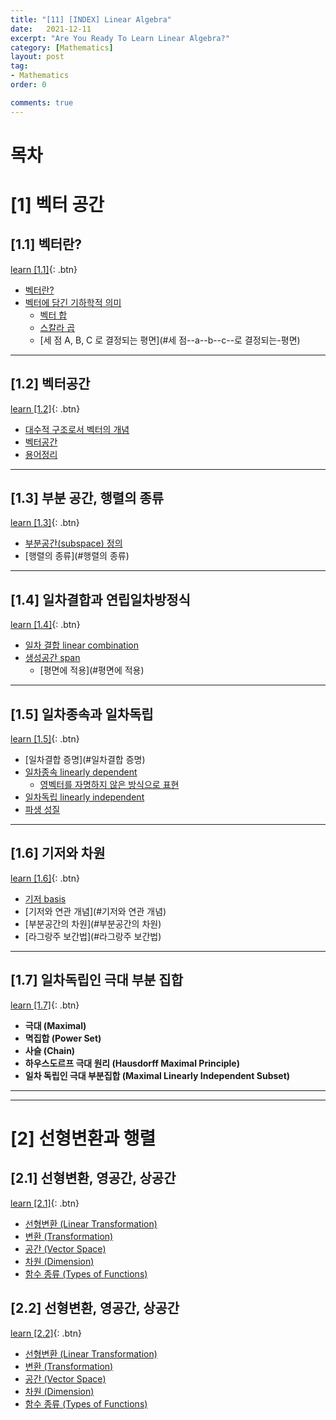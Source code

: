 ```yaml
---
title: "[11] [INDEX] Linear Algebra"
date:   2021-12-11
excerpt: "Are You Ready To Learn Linear Algebra?"
category: [Mathematics]
layout: post
tag:
- Mathematics
order: 0

comments: true
---
```


# 목차

# [1] 벡터 공간 


## [1.1] 벡터란?
[learn [1.1]](https://yerimoh.github.io/LIN11/){: .btn}   
- [벡터란?](#벡터란-)
- [벡터에 담긴 기하학적 의미](#벡터에-담긴-기하학적-의미)
  * [벡터 합](#벡터-합)
  * [스칼라 곱](#스칼라-곱)
  * [세 점 A, B, C 로 결정되는 평면](#세 점--a--b--c--로 결정되는-평면)


----

## [1.2] 벡터공간
[learn [1.2]](https://yerimoh.github.io/LIN12/){: .btn}    
- [대수적 구조로서 벡터의 개념](#대수적-구조로서-벡터의-개념)
- [벡터공간](#벡터공간)
- [용어정리](#용어정리)

-----


## [1.3] 부분 공간, 행렬의 종류
[learn [1.3]](https://yerimoh.github.io/LIN13/){: .btn}   
- [부분공간(subspace) 정의](#부분공간-subspace--정의)
- [행렬의 종류](#행렬의 종류)

----

## [1.4] 일차결합과 연립일차방정식
[learn [1.4]](https://yerimoh.github.io/LIN14/){: .btn}   
- [일차 결합 linear combination](#일차-결합-linear-combination)
- [생성공간 span](#생성공간-span)
  * [평면에 적용](#평면에 적용)

-----

## [1.5] 일차종속과 일차독립
[learn [1.5]](https://yerimoh.github.io/LIN15/){: .btn}   
- [일차결합 증명](#일차결합 증명)
- [일차종속 linearly dependent](#일차종속-linearly-dependent-)
  * [영벡터를 자명하지 않은 방식으로 표현](#영벡터를-자명하지-않은-방식으로-표현)
- [일차독립 linearly independent](#일차독립-linearly-independent)
- [파생 성질](#파생-성질)

-----

## [1.6] 기저와 차원
[learn [1.6]](https://yerimoh.github.io/LIN16/){: .btn}   
- [기저 basis](#기저-basis)
- [기저와 연관 개념](#기저와 연관 개념)
- [부분공간의 차원](#부분공간의 차원)
- [라그랑주 보간법](#라그랑주 보간법)


 ----

## [1.7] 일차독립인 극대 부분 집합
[learn [1.7]](https://yerimoh.github.io/LIN17/){: .btn} 
- **극대 (Maximal)**
- **멱집합 (Power Set)**
- **사슬 (Chain)**
- **하우스도르프 극대 원리 (Hausdorff Maximal Principle)**
- **일차 독립인 극대 부분집합 (Maximal Linearly Independent Subset)**



-----
-----


# [2] 선형변환과 행렬


## [2.1] 선형변환, 영공간, 상공간   
[learn [2.1]](https://yerimoh.github.io/LIN18/){: .btn}   

- [선형변환 (Linear Transformation)](#선형변환-linear-transformation)
- [변환 (Transformation)](#변환-transformation)
- [공간 (Vector Space)](#공간-vector-space)
- [차원 (Dimension)](#차원-dimension)
- [함수 종류 (Types of Functions)](#함수-종류-types-of-functions)





## [2.2] 선형변환, 영공간, 상공간   
[learn [2.2]](https://yerimoh.github.io/LIN19/){: .btn}   

- [선형변환 (Linear Transformation)](#선형변환-linear-transformation)
- [변환 (Transformation)](#변환-transformation)
- [공간 (Vector Space)](#공간-vector-space)
- [차원 (Dimension)](#차원-dimension)
- [함수 종류 (Types of Functions)](#함수-종류-types-of-functions)






